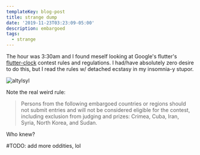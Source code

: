 ```yaml
---
templateKey: blog-post
title: strange dump
date: '2019-11-23T03:23:09-05:00'
description: embargoed
tags:
  - strange
---
```

The hour was 3:30am and I found meself looking at Google's flutter's [flutter-clock](flutter.dev/clock) contest rules and regulations. I had/have absolutely zero desire to do this, but I read the rules w/ detached ecstasy in my insomnia-y stupor.

![altylsyl](https://res.cloudinary.com/cloudimgts/image/upload/v1574497417/vd0pqzufux7xorswnq7f.png)

Note the real weird rule: 

> Persons from the following embargoed countries or regions should not submit entries and will not be considered eligible for the contest, including exclusion from judging and prizes: Crimea, Cuba, Iran, Syria, North Korea, and Sudan.

Who knew? 

#TODO: add more oddities, lol
